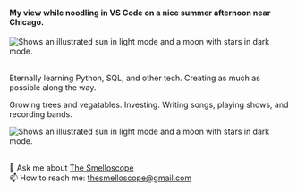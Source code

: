 #### My view while noodling in VS Code on a nice summer afternoon near Chicago.


<picture>
  <source media="(prefers-color-scheme: dark)" srcset="https://facingwinter.com/misc2022/backyard_summer_2022_small.png">
  <source media="(prefers-color-scheme: light)" srcset="https://facingwinter.com/misc2022/backyard_summer_2022_small.png">
  <img alt="Shows an illustrated sun in light mode and a moon with stars in dark mode." src="https://facingwinter.com/misc2022/backyard_summer_2022_small.png">
</picture>
<br><br>

Eternally learning Python, SQL, and other tech. Creating as much as possible along the way.

Growing trees and vegatables. Investing. Writing songs, playing shows, and recording bands.

<picture>
  <source media="(prefers-color-scheme: dark)" srcset="https://facingwinter.com/misc2022/smelloscope(1).png">
  <source media="(prefers-color-scheme: light)" srcset="https://facingwinter.com/misc2022/smelloscope(1).png">
  <img alt="Shows an illustrated sun in light mode and a moon with stars in dark mode." src="https://facingwinter.com/misc2022/smelloscope.png">
</picture>
<br><br>

💬 Ask me about [The Smelloscope](https://github.com/JustinBirchard/smelloscope)<br>
📫 How to reach me: thesmelloscope@gmail.com

<!--

**JustinBirchard/JustinBirchard** is a ✨ _special_ ✨ repository because its `README.md` (this file) appears on your GitHub profile.

Here are some ideas to get you started:

- 🔭 I’m currently working on ...
- 🌱 I’m currently learning ...
- 👯 I’m looking to collaborate on ...
- 🤔 I’m looking for help with ...
- 💬 Ask me about ...
- 📫 How to reach me: ...
- 😄 Pronouns: ...
- ⚡ Fun fact: ...
-->
